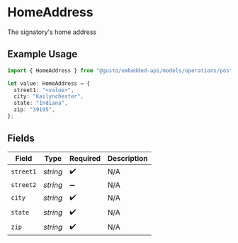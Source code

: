 # HomeAddress

The signatory's home address

## Example Usage

```typescript
import { HomeAddress } from "@gusto/embedded-api/models/operations/postv1companysignatories.js";

let value: HomeAddress = {
  street1: "<value>",
  city: "Kailynchester",
  state: "Indiana",
  zip: "39195",
};
```

## Fields

| Field              | Type               | Required           | Description        |
| ------------------ | ------------------ | ------------------ | ------------------ |
| `street1`          | *string*           | :heavy_check_mark: | N/A                |
| `street2`          | *string*           | :heavy_minus_sign: | N/A                |
| `city`             | *string*           | :heavy_check_mark: | N/A                |
| `state`            | *string*           | :heavy_check_mark: | N/A                |
| `zip`              | *string*           | :heavy_check_mark: | N/A                |